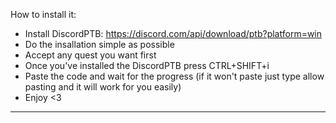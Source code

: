 How to install it:
- Install DiscordPTB: https://discord.com/api/download/ptb?platform=win
- Do the insallation simple as possible
- Accept any quest you want first
- Once you've installed the DiscordPTB press CTRL+SHIFT+i
- Paste the code and wait for the progress (if it won't paste just type allow pasting and it will work for you easily)
- Enjoy <3
---------
